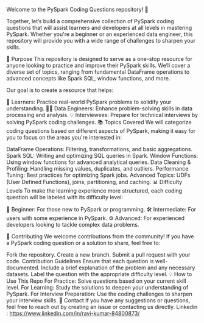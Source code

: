 Welcome to the PySpark Coding Questions repository! 🚀

Together, let’s build a comprehensive collection of PySpark coding questions that will assist learners and developers at all levels in mastering PySpark. Whether you're a beginner or an experienced data engineer, this repository will provide you with a wide range of challenges to sharpen your skills.

🌟 Purpose
This repository is designed to serve as a one-stop resource for anyone looking to practice and improve their PySpark skills. We’ll cover a diverse set of topics, ranging from fundamental DataFrame operations to advanced concepts like Spark SQL, window functions, and more.

Our goal is to create a resource that helps:

📖 Learners: Practice real-world PySpark problems to solidify your understanding.
👩‍💻 Data Engineers: Enhance problem-solving skills in data processing and analysis.
💡 Interviewees: Prepare for technical interviews by solving PySpark coding challenges.
📚 Topics Covered
We will categorize coding questions based on different aspects of PySpark, making it easy for you to focus on the areas you're interested in:

DataFrame Operations: Filtering, transformations, and basic aggregations.
Spark SQL: Writing and optimizing SQL queries in Spark.
Window Functions: Using window functions for advanced analytical queries.
Data Cleaning & Profiling: Handling missing values, duplicates, and outliers.
Performance Tuning: Best practices for optimizing Spark jobs.
Advanced Topics: UDFs (User Defined Functions), joins, partitioning, and caching.
📊 Difficulty Levels
To make the learning experience more structured, each coding question will be labeled with its difficulty level:

🔰 Beginner: For those new to PySpark or programming.
🛠️ Intermediate: For users with some experience in PySpark.
⚙️ Advanced: For experienced developers looking to tackle complex data problems.

🤝 Contributing
We welcome contributions from the community! If you have a PySpark coding question or a solution to share, feel free to:

Fork the repository.
Create a new branch.
Submit a pull request with your code.
Contribution Guidelines
Ensure that each question is well-documented.
Include a brief explanation of the problem and any necessary datasets.
Label the question with the appropriate difficulty level.
💡 How to Use This Repo
For Practice: Solve questions based on your current skill level.
For Learning: Study the solutions to deepen your understanding of PySpark.
For Interview Preparation: Use the coding challenges to sharpen your interview skills.
📧 Contact
If you have any suggestions or questions, feel free to reach out by creating an issue or contacting us directly.
Linkedin : https://www.linkedin.com/in/ravi-kumar-84800873/